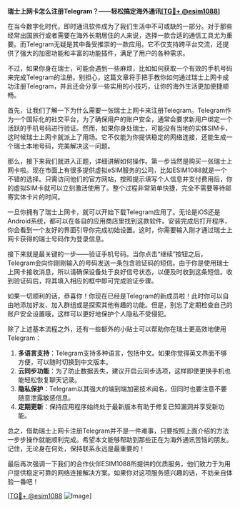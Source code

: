 **瑞士上网卡怎么注册Telegram？——轻松搞定海外通讯[[TG💪+ @esim1088](https://t.me/s/esim1088)]**

在当今数字化时代，即时通讯软件成为了我们生活中不可或缺的一部分。对于那些经常出国旅行或者需要在海外长期居住的人来说，选择一款合适的通信工具尤为重要。而Telegram无疑是其中备受推崇的一款应用。它不仅支持跨平台交流，还提供了强大的加密功能和丰富的功能插件，满足了用户的各种需求。

不过，如果你身在瑞士，可能会遇到一些麻烦，比如如何获取一个有效的手机号码来完成Telegram的注册。别担心，这篇文章将手把手教你如何通过瑞士上网卡成功注册Telegram，并且还会分享一些实用的小技巧，让你的海外生活更加便捷顺畅。

首先，让我们了解一下为什么需要一张瑞士上网卡来注册Telegram。Telegram作为一个国际化的社交平台，为了确保用户的账户安全，通常会要求新用户绑定一个活跃的手机号码进行验证。然而，如果你身处瑞士，可能没有当地的实体SIM卡，这时候瑞士上网卡就派上了用场。它不仅能为你提供稳定的网络连接，还能生成一个瑞士本地号码，完美解决这一问题。

那么，接下来我们就进入正题，详细讲解如何操作。第一步当然是购买一张瑞士上网卡啦。现在市面上有很多提供虚拟eSIM服务的公司，比如ESIM1088就是一个不错的选择。只需访问他们的官方网站，按照提示填写个人信息并支付费用后，你的虚拟SIM卡就可以立刻激活使用了。整个过程非常简单快捷，完全不需要等待邮寄实体卡片的时间。

一旦你拥有了瑞士上网卡，就可以开始下载Telegram应用了。无论是iOS还是Android系统，都可以在各自的应用商店里找到这款软件。安装完成后打开程序，你会看到一个友好的界面引导你完成初始设置。这时，你需要输入刚才通过瑞士上网卡获得的瑞士号码作为登录信息。

接下来就是最关键的一步——验证手机号码。当你点击“继续”按钮之后，Telegram会向你刚刚输入的号码发送一条包含验证码的短信。由于你是使用瑞士上网卡接收消息，所以请确保设备处于良好信号状态，以便及时收到这条短信。收到验证码后，将其填入相应的框中即可完成验证步骤。

如果一切顺利的话，恭喜你！你现在已经是Telegram的新成员啦！此时你可以自由地添加好友、加入群组或是探索其他有趣的功能。但是，别忘了定期检查自己的账户安全设置哦，这样可以更好地保护个人隐私不受侵犯。

除了上述基本流程之外，还有一些额外的小贴士可以帮助你在瑞士更高效地使用Telegram：

1. **多语言支持**：Telegram支持多种语言，包括中文。如果你觉得英文界面不够方便，可以随时切换到中文版本。
2. **云同步功能**：为了防止数据丢失，建议开启云同步选项，这样即使更换手机也能轻松恢复聊天记录。
3. **隐私保护**：Telegram以其强大的端到端加密技术闻名，但同时也要注意不要随意泄露敏感信息。
4. **定期更新**：保持应用程序始终处于最新版本有助于修复已知漏洞并享受新功能。

总之，借助瑞士上网卡注册Telegram并不是一件难事，只要按照上面介绍的方法一步步操作就能顺利完成。希望本文能够帮助到那些正在为海外通讯苦恼的朋友。记住，无论身在何处，保持联系永远是最重要的！

最后再次强调一下我们的合作伙伴ESIM1088所提供的优质服务，他们致力于为用户提供稳定可靠的网络连接解决方案。如果你对这项服务感兴趣的话，不妨亲自体验一番吧！

[[TG💪+ @esim1088](https://t.me/s/esim1088) ![Image](https://i.postimg.cc/4NQfJmqS/Snipaste-2025-05-13-00-14-12.png)]